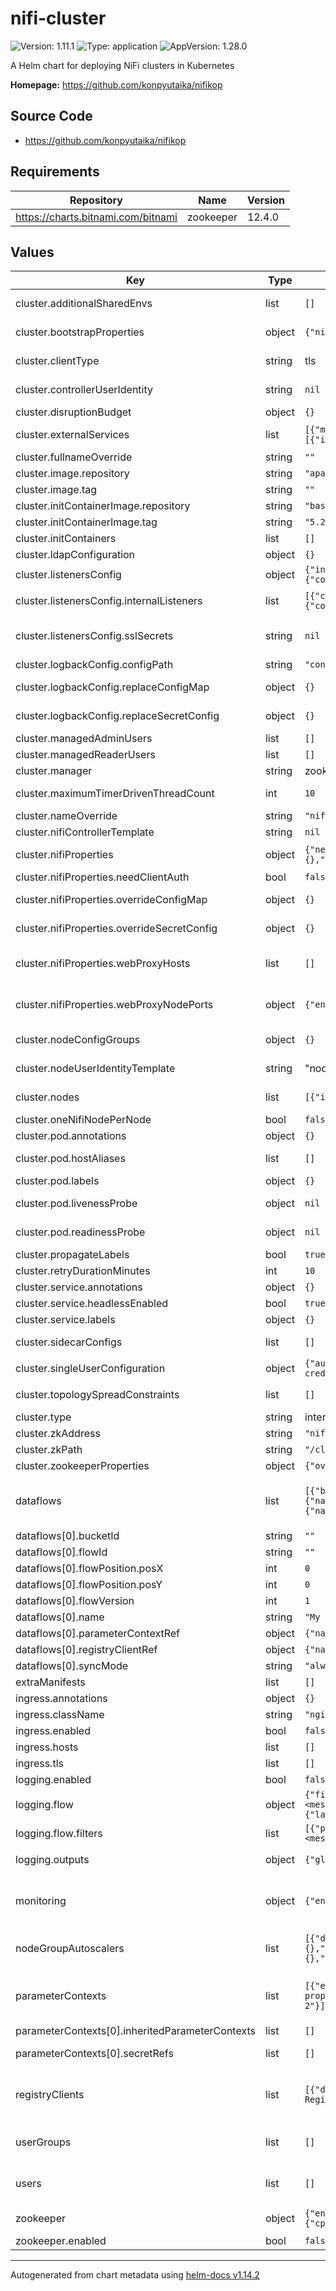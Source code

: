 # nifi-cluster

![Version: 1.11.1](https://img.shields.io/badge/Version-1.11.1-informational?style=flat-square) ![Type: application](https://img.shields.io/badge/Type-application-informational?style=flat-square) ![AppVersion: 1.28.0](https://img.shields.io/badge/AppVersion-1.28.0-informational?style=flat-square)

A Helm chart for deploying NiFi clusters in Kubernetes

**Homepage:** <https://github.com/konpyutaika/nifikop>

## Source Code

* <https://github.com/konpyutaika/nifikop>

## Requirements

| Repository | Name | Version |
|------------|------|---------|
| https://charts.bitnami.com/bitnami | zookeeper | 12.4.0 |

## Values

| Key | Type | Default | Description |
|-----|------|---------|-------------|
| cluster.additionalSharedEnvs | list | `[]` | list of additional environment variables to attach to all init containers and the nifi container https://konpyutaika.github.io/nifikop/docs/5_references/1_nifi_cluster/2_read_only_config#readonlyconfig |
| cluster.bootstrapProperties | object | `{"nifiJvmMemory":"512m","overrideConfigs":"java.arg.4=-Djava.net.preferIPv4Stack=true\njava.arg.log4shell=-Dlog4j2.formatMsgNoLookups=true\n"}` | You can override individual properties in conf/bootstrap.conf https://nifi.apache.org/docs/nifi-docs/html/administration-guide.html#bootstrap_properties |
| cluster.clientType | string | tls | defines if the operator will use basic or tls authentication to query the NiFi cluster. Operator will default to tls if left unset |
| cluster.controllerUserIdentity | string | `nil` | ControllerUserIdentity specifies what to call the static admin user's identity. **Warning: once defined don't change this value either the operator will no longer be able to manage the cluster** |
| cluster.disruptionBudget | object | `{}` | see https://konpyutaika.github.io/nifikop/docs/5_references/1_nifi_cluster#disruptionbudget |
| cluster.externalServices | list | `[{"metadata":{"annotations":{},"labels":{}},"name":"nifi-cluster-ip","spec":{"portConfigs":[{"internalListenerName":"http","port":8080}],"type":"ClusterIP"}}]` | Additional k8s services to create and target internal listener ports. Ingress will use these to route traffic to the cluster |
| cluster.fullnameOverride | string | `""` |  |
| cluster.image.repository | string | `"apache/nifi"` |  |
| cluster.image.tag | string | `""` | Only set this if you want to override the chart AppVersion |
| cluster.initContainerImage.repository | string | `"bash"` |  |
| cluster.initContainerImage.tag | string | `"5.2.2"` |  |
| cluster.initContainers | list | `[]` | list of init containers to run prior to the deployment |
| cluster.ldapConfiguration | object | `{}` | see https://konpyutaika.github.io/nifikop/docs/5_references/1_nifi_cluster#ldapconfiguration |
| cluster.listenersConfig | object | `{"internalListeners":[{"containerPort":8080,"name":"http","type":"http"},{"containerPort":6007,"name":"cluster","type":"cluster"},{"containerPort":10000,"name":"s2s","type":"s2s"},{"containerPort":9090,"name":"prometheus","type":"prometheus"}],"sslSecrets":null}` | https://konpyutaika.github.io/nifikop/docs/5_references/1_nifi_cluster/6_listeners_config |
| cluster.listenersConfig.internalListeners | list | `[{"containerPort":8080,"name":"http","type":"http"},{"containerPort":6007,"name":"cluster","type":"cluster"},{"containerPort":10000,"name":"s2s","type":"s2s"},{"containerPort":9090,"name":"prometheus","type":"prometheus"}]` | List of internal ports exposed for the nifi container. The `type` of port has specific meaning, see:    https://konpyutaika.github.io/nifikop/docs/5_references/1_nifi_cluster/6_listeners_config#internallistener |
| cluster.listenersConfig.sslSecrets | string | `nil` | Provides the SSL configuration for the cluster, can be fully user provided, user provided CA or auto generated    with cert-manager. See: https://konpyutaika.github.io/nifikop/docs/3_manage_nifi/1_manage_clusters/1_deploy_cluster/4_ssl_configuration |
| cluster.logbackConfig.configPath | string | `"config/logback.xml"` |  |
| cluster.logbackConfig.replaceConfigMap | object | `{}` | A ConfigMap ref to override the default logback configuration see https://konpyutaika.github.io/nifikop/docs/5_references/1_nifi_cluster/2_read_only_config#logbackconfig |
| cluster.logbackConfig.replaceSecretConfig | object | `{}` | A Secret ref to override the default logback configuration see https://konpyutaika.github.io/nifikop/docs/5_references/1_nifi_cluster/2_read_only_config#logbackconfig |
| cluster.managedAdminUsers | list | `[]` | see https://konpyutaika.github.io/nifikop/docs/5_references/1_nifi_cluster#managedusers |
| cluster.managedReaderUsers | list | `[]` | see https://konpyutaika.github.io/nifikop/docs/5_references/1_nifi_cluster#managedusers |
| cluster.manager | string | zookeeper | the type of cluster manager: zookeeper or kubernetes. Operator will put zookeeper by default |
| cluster.maximumTimerDrivenThreadCount | int | `10` | MaximumTimerDrivenThreadCount defines the maximum number of threads for timer driven processors available to the system. |
| cluster.nameOverride | string | `"nifi-cluster"` | the full name of the cluster. This is used to set a portion of the name of various nifikop resources |
| cluster.nifiControllerTemplate | string | `nil` |  |
| cluster.nifiProperties | object | `{"needClientAuth":false,"overrideConfigMap":{},"overrideConfigs":"nifi.web.proxy.context.path=/nifi-cluster\n","overrideSecretConfig":{},"webProxyHosts":[],"webProxyNodePorts":{"enabled":false,"hosts":[]}}` | You can override the individual properties via the overrideConfigs attribute. These will be provided to all pods via secrets. https://nifi.apache.org/docs/nifi-docs/html/administration-guide.html#system_properties |
| cluster.nifiProperties.needClientAuth | bool | `false` | Nifi security client auth |
| cluster.nifiProperties.overrideConfigMap | object | `{}` | A ConfigMap ref to override the default nifi properties see https://konpyutaika.github.io/nifikop/docs/5_references/1_nifi_cluster/2_read_only_config#nifiproperties |
| cluster.nifiProperties.overrideSecretConfig | object | `{}` | A Secret ref to override the default nifi properties see https://konpyutaika.github.io/nifikop/docs/5_references/1_nifi_cluster/2_read_only_config#nifiproperties |
| cluster.nifiProperties.webProxyHosts | list | `[]` | List of allowed HTTP Host header values to consider when NiFi is running securely and will be receiving requests to a different host[:port] than it is bound to. Operator will generate comma separated string from list https://nifi.apache.org/docs/nifi-docs/html/administration-guide.html#web-properties |
| cluster.nifiProperties.webProxyNodePorts | object | `{"enabled":false,"hosts":[]}` | In case `cluster.externalServices` contains a service of type `NodePort` and NiFi UI/API needs to be accessed over it, this option will add host:nodePort to the `webProxyHosts` list inside `NiFiCluster`. Note: When adding webProxyHosts as host:port, NiFi will also create entry for host as valid host header. |
| cluster.nodeConfigGroups | object | `{}` | Defines configurations for nodes which can be used in list of nodes in cluster.    See: https://konpyutaika.github.io/nifikop/docs/5_references/1_nifi_cluster/3_node_config |
| cluster.nodeUserIdentityTemplate | string | "node-%d-<cluster-name>" | the template to use to create nodes. see https://konpyutaika.github.io/nifikop/docs/5_references/1_nifi_cluster#nificlusterspec |
| cluster.nodes | list | `[{"id":1,"nodeConfigGroup":"default-group"}]` | Defines the list of nodes in the cluster with their id's and config to apply.    See https://konpyutaika.github.io/nifikop/docs/5_references/1_nifi_cluster#nificlusterspec |
| cluster.oneNifiNodePerNode | bool | `false` | whether or not to only deploy one nifi pod per node in this cluster |
| cluster.pod.annotations | object | `{}` | Annotations to apply to every pod |
| cluster.pod.hostAliases | list | `[]` | host aliases to assign to each pod. See: https://kubernetes.io/docs/reference/generated/kubernetes-api/v1.23/#hostalias-v1-core |
| cluster.pod.labels | object | `{}` | Labels to apply to every pod |
| cluster.pod.livenessProbe | object | `nil` | The pod liveness probe override: https://kubernetes.io/docs/tasks/configure-pod-container/configure-liveness-readiness-startup-probes/#define-a-liveness-command |
| cluster.pod.readinessProbe | object | `nil` | The pod readiness probe override: https://kubernetes.io/docs/tasks/configure-pod-container/configure-liveness-readiness-startup-probes/#define-readiness-probes |
| cluster.propagateLabels | bool | `true` |  |
| cluster.retryDurationMinutes | int | `10` | The number of minutes the operator should wait for the cluster to be successfully deployed before retrying |
| cluster.service.annotations | object | `{}` | Annotations to apply to each nifi service |
| cluster.service.headlessEnabled | bool | `true` | Whether or not to create a headless service |
| cluster.service.labels | object | `{}` | Labels to apply to each nifi service |
| cluster.sidecarConfigs | list | `[]` | list of additional sidecar containers to run alongside the nifi pods. See: https://pkg.go.dev/k8s.io/api/core/v1#Container |
| cluster.singleUserConfiguration | object | `{"authorizerEnabled":false,"enabled":false,"secretKeys":{"password":"password","username":"username"},"secretRef":{"name":"single-user-credentials","namespace":"nifi"}}` | see https://konpyutaika.github.io/nifikop/docs/5_references/1_nifi_cluster#singleuserconfiguration |
| cluster.topologySpreadConstraints | list | `[]` | specifies any TopologySpreadConstraint objects to be applied to all nodes. See https://pkg.go.dev/k8s.io/api/core/v1#TopologySpreadConstraint |
| cluster.type | string | internal | type of the cluster: internal or external. Operator will put internal by default |
| cluster.zkAddress | string | `"nifi-cluster-zookeeper:2181"` | the hostname and port of the zookeeper service |
| cluster.zkPath | string | `"/cluster"` | the path in zookeeper to store this cluster's state |
| cluster.zookeeperProperties | object | `{"overrideConfigs":"initLimit=15\nautopurge.purgeInterval=24\nsyncLimit=5\ntickTime=2000\ndataDir=./state/zookeeper\nautopurge.snapRetainCount=30\n"}` | This is only for embedded zookeeper configuration. This is ignored if `zookeeper.enabled` is true. |
| dataflows | list | `[{"bucketId":"","enabled":false,"flowId":"","flowPosition":{"posX":0,"posY":0},"flowVersion":1,"name":"My Special Dataflow","parameterContextRef":{"name":"default","namespace":"nifi"},"registryClientRef":{"name":"default","namespace":"nifi"},"skipInvalidComponent":true,"skipInvalidControllerService":true,"syncMode":"always","updateStrategy":"drain"}]` | Versioned dataflow configurations. This is used to configure versioned dataflows to be deployed to this nifi cluster. Any number may be configured. Note that a _registryClient_ and a _parameterContext_ must be enabled & present in order for a dataflow to be deployed to a cluster. See https://konpyutaika.github.io/nifikop/docs/5_references/5_nifi_dataflow |
| dataflows[0].bucketId | string | `""` | Bucket id can be found in the bucket.yml created when version controlling process groups |
| dataflows[0].flowId | string | `""` | Flow id can be found in the bucket.yml created when version controlling process groups |
| dataflows[0].flowPosition.posX | int | `0` | x coordinate of flow on canvas |
| dataflows[0].flowPosition.posY | int | `0` | y coordinate of flow on canvas |
| dataflows[0].flowVersion | int | `1` | Version of the flow to take from registry |
| dataflows[0].name | string | `"My Special Dataflow"` | Name of the flow |
| dataflows[0].parameterContextRef | object | `{"name":"default","namespace":"nifi"}` | Reference to the ParameterContext object which will be added to this flow |
| dataflows[0].registryClientRef | object | `{"name":"default","namespace":"nifi"}` | reference to the nifi registry client to connect and get versioned flow |
| dataflows[0].syncMode | string | `"always"` | This is one of {never, always, once} |
| extraManifests | list | `[]` | A list of extra Kubernetes manifest with Helm template support, to apply |
| ingress.annotations | object | `{}` |  |
| ingress.className | string | `"nginx"` |  |
| ingress.enabled | bool | `false` |  |
| ingress.hosts | list | `[]` |  |
| ingress.tls | list | `[]` |  |
| logging.enabled | bool | `false` | Whether or not log aggregation via the banzai cloud logging operator is enabled. |
| logging.flow | object | `{"filters":[{"parser":{"parse":{"expression":"/^(?<time>\\d{4}-\\d{2}-\\d{2} \\d{2}:\\d{2}:\\d{2},\\d{3}) (?<level>[^\\s]+) \\[(?<thread>.*)\\] (?<message>.*)$/im","keep_time_key":true,"time_format":"%iso8601","time_key":"time","time_type":"string","type":"regexp"}}}],"match":[{"select":{"labels":{"app":"nifi"}}}],"name":"nifi-cluster-flow"}` | https://banzaicloud.com/docs/one-eye/logging-operator/configuration/flow/ |
| logging.flow.filters | list | `[{"parser":{"parse":{"expression":"/^(?<time>\\d{4}-\\d{2}-\\d{2} \\d{2}:\\d{2}:\\d{2},\\d{3}) (?<level>[^\\s]+) \\[(?<thread>.*)\\] (?<message>.*)$/im","keep_time_key":true,"time_format":"%iso8601","time_key":"time","time_type":"string","type":"regexp"}}}]` | The filters and match configs should be configured just like in the CRDs (linked above) |
| logging.outputs | object | `{"globalOutputRefs":["loki-cluster-output"]}` | Only global outputs that have been created separately to this helm chart supported for now may consider changing this to a Flow per cluster in future |
| monitoring | object | `{"enabled":false}` | Monitoring is enabled by the Prometheus operator. This can be deployed stand-alone or as a part of the Rancher Monitoring application. Do not enable this unless you've installed rancher-logging or the Prometheus operator directly. https://rancher.com/docs/rancher/v2.6/en/monitoring-alerting/ Enabling monitoring creates a `ServiceMonitor` custom resource and routes logs to the output of your choice |
| nodeGroupAutoscalers | list | `[{"downscaleStrategy":"lifo","enabled":false,"horizontalAutoscaler":{"maxReplicas":2,"minReplicas":1},"name":"default-group-autoscaler","nodeConfig":{},"nodeConfigGroupId":"default-group","nodeLabelsSelector":{"matchLabels":{"default-scale-group":"true"}},"readOnlyConfig":{},"replicas":null,"upscaleStrategy":"simple"}]` | Nifi NodeGroup Autoscaler configurations. Use this to autoscale any NodeGroup specified in `cluster.nodeConfigGroups`. To autoscale  See https://konpyutaika.github.io/nifikop/docs/5_references/7_nifi_nodegroup_autoscaler |
| parameterContexts | list | `[{"enabled":false,"inheritedParameterContexts":[],"name":"default","parameters":[{"description":"my foo bar property","name":"foo-prop","sensitive":false,"value":"bar-value"},{"description":"my foo bar property","name":"foo-prop-2","sensitive":true,"value":"bar-value-2"}],"secretRefs":[]}]` | Parameter context configurations. This is required if you wish to deploy versioned flows via the dataflow config. However,  it is not required to provide secret refs. You must provide at least one parameter or nifikop will choke on updating dataflows. The `.name` field must be safe in Kubernetes and match the pattern [A-Za-z0-9-] See https://konpyutaika.github.io/nifikop/docs/5_references/4_nifi_parameter_context |
| parameterContexts[0].inheritedParameterContexts | list | `[]` | List of references of Parameter Contexts from which this one inherits parameters |
| parameterContexts[0].secretRefs | list | `[]` | Use the given secret and put its values as sensitive values in this parameter context. The key will be the name of parameter in NiFi. |
| registryClients | list | `[{"description":"Default NiFi Registry client","enabled":false,"endpoint":"http://nifi-registry","name":"default"},{"description":"Alternate NiFi Registry client","enabled":false,"endpoint":"http://nifi-registry","name":"alternate"}]` | registry client configurations. You'd use this to version control process groups & store the configuration in a registry bucket This is required if you wish to deploy versioned flows via the dataflow config The .name field must be safe in Kubernetes and match the pattern [A-Za-z0-9-] See https://konpyutaika.github.io/nifikop/docs/5_references/3_nifi_registry_client |
| userGroups | list | `[]` | Configure user groups. Each will result in the creation of a `NiFiUserGroup` CRD in k8s, which the operator takes and applies to each nifi configuration. See all properties here: https://konpyutaika.github.io/nifikop/docs/5_references/6_nifi_usergroup |
| users | list | `[]` | Configure users. Each will result in the creation of a `NiFiUser` CRD in k8s, which the operator takes and applies to each nifi configuration. See https://konpyutaika.github.io/nifikop/docs/5_references/2_nifi_user. The object's `name` is used for k8s resource `metadata.name` and so should be alphanumeric and hyphenated & <= 64 bytes |
| zookeeper | object | `{"enabled":false,"persistence":{"size":"10Gi","storageClass":"standard"},"replicaCount":1,"resources":{"limits":{"cpu":2,"memory":"500Mi"},"requests":{"cpu":"0.5m","memory":"250Mi"}}}` | zookeeper chart overrides. Please see all the options for the zookeeper chart here: https://github.com/bitnami/charts/tree/main/bitnami/zookeeper |
| zookeeper.enabled | bool | `false` | Whether or not to deploy an independent zookeeper. |

----------------------------------------------
Autogenerated from chart metadata using [helm-docs v1.14.2](https://github.com/norwoodj/helm-docs/releases/v1.14.2)
